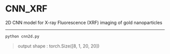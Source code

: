 # CNN_XRF
2D CNN model for X-ray Fluorescence (XRF) imaging of gold nanoparticles

---

```bash
python cnn2d.py
```
> output shape : torch.Size([8, 1, 20, 20])
